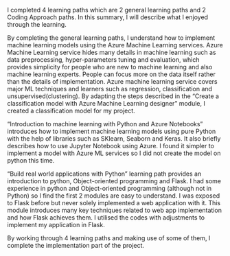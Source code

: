 I completed 4 learning paths which are 2 general learning paths and 2 Coding Approach paths. In this summary, I will describe what I enjoyed through the learning. 

By completing the general learning paths, I understand how to implement machine learning models using the Azure Machine Learning services. Azure Machine Learning service hides many details in machine learning such as data preprocessing, hyper-parameters tuning and evaluation, which provides simplicity for people who are new to machine learning and also machine learning experts. People can focus more on the data itself rather than the details of implementation. Azure machine learning service covers major ML techniques and learners such as regression, classification and unsupervised(clustering). By adapting the steps described in the “Create a classification model with Azure Machine Learning designer” module, I created a classification model for my project.

“Introduction to machine learning with Python and Azure Notebooks” introduces how to implement machine learning models using pure Python with the help of libraries such as SKlearn, Seaborn and Keras. It also briefly describes how to use Jupyter Notebook using Azure. I found it simpler to implement a model with Azure ML services so I did not create the model on python this time.

“Build real world applications with Python” learning path provides an introduction to python, Object-oriented programming and Flask. I had some experience in python and Object-oriented programming (although not in Python) so I find the first 2 modules are easy to understand. I was exposed to Flask before but never solely implemented a web application with it. This module introduces many key techniques related to web app implementation and how Flask achieves them. I utilised the codes with adjustments to implement my application in Flask. 

By working through 4 learning paths and making use of some of them, I complete the implementation part of the project. 
